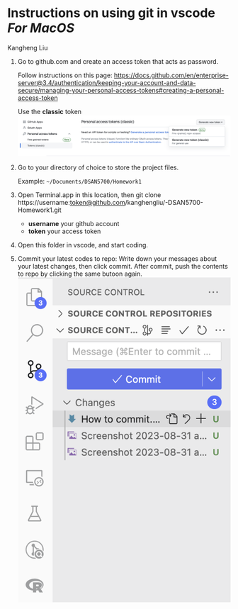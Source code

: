 # Instructions on using git in vscode ***For MacOS***

Kangheng Liu



1. Go to github.com and create an access token that acts as password.
   
   Follow instructions on this page: https://docs.github.com/en/enterprise-server@3.4/authentication/keeping-your-account-and-data-secure/managing-your-personal-access-tokens#creating-a-personal-access-token

    Use the **classic** token
   ![Alt text](<images/Screenshot 2023-08-31 at 20.17.12.png>)
1. Go to your directory of choice to store the project files.
   
   Example: `~/Documents/DSAN5700/Homework1`
3. Open Terminal.app in this location, then git clone https://username:token@github.com/kanghengliu/-DSAN5700-Homework1.git
   
   - **username** your github account
   - **token** your access token
4. Open this folder in vscode, and start coding.
5. Commit your latest codes to repo:
   Write down your messages about your latest changes, then click commit.
   After commit, push the contents to repo by clicking the same butoon again.
   ![Alt text](<images/Screenshot 2023-09-02 at 11.11.01.png>)